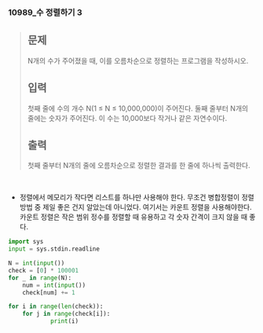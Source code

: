 ### 10989_수 정렬하기 3

> ## 문제
>
> N개의 수가 주어졌을 때, 이를 오름차순으로 정렬하는 프로그램을 작성하시오.
>
> ## 입력
>
> 첫째 줄에 수의 개수 N(1 ≤ N ≤ 10,000,000)이 주어진다. 둘째 줄부터 N개의 줄에는 숫자가 주어진다. 이 수는 10,000보다 작거나 같은 자연수이다.
>
> ## 출력
>
> 첫째 줄부터 N개의 줄에 오름차순으로 정렬한 결과를 한 줄에 하나씩 출력한다.



<br/>

- 정렬에서 메모리가 작다면 리스트를 하나만 사용해야 한다. 무조건 병합정렬이 정렬 방법 중 제일 좋은 건지 알았는데 아니었다. 여기서는 카운트 정렬을 사용해야한다. 카운트 정렬은 작은 범위 정수를 정렬할 때 유용하고 각 숫자 간격이 크지 않을 때 좋다. 

```python
import sys
input = sys.stdin.readline

N = int(input())
check = [0] * 100001
for _ in range(N):
    num = int(input())
    check[num] += 1

for i in range(len(check)):
    for j in range(check[i]):
            print(i)
```

